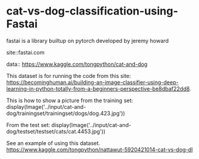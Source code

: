 # cat-vs-dog-classification-using-Fastai

fastai is a library builtup on pytorch developed by jeremy howard

site::fastai.com

data:: https://www.kaggle.com/tongpython/cat-and-dog


This dataset is for running the code from this site: https://becominghuman.ai/building-an-image-classifier-using-deep-learning-in-python-totally-from-a-beginners-perspective-be8dbaf22dd8.

This is how to show a picture from the training set: display(Image('../input/cat-and-dog/trainingset/trainingset/dogs/dog.423.jpg'))

From the test set: display(Image('../input/cat-and-dog/testset/testset/cats/cat.4453.jpg'))

See an example of using this dataset. https://www.kaggle.com/tongpython/nattawut-5920421014-cat-vs-dog-dl
